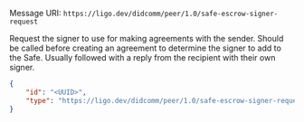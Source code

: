 Message URI: `https://ligo.dev/didcomm/peer/1.0/safe-escrow-signer-request`

Request the signer to use for making agreements with the sender. Should be called before creating an agreement to determine the signer to add to the Safe. Usually followed with a reply from the recipient with their own signer.

```json
{
	"id": "<UUID>",
    "type": "https://ligo.dev/didcomm/peer/1.0/safe-escrow-signer-request",
}
```